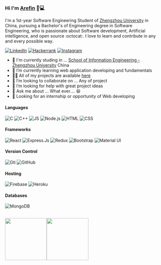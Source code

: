 ### Hi I'm [Arefin](https://are-fin.web.app) 👋💻

I'm a 1st-year Software Engineering Student of [Zhengzhou University](http://english.zzu.edu.cn/) in China, pursuing a Bachelor's of Engineering degree in Software Engineering, who is passionate about Software development, Artificial intelligence, and open source :octocat:. I love to learn and contribute in any and every possible way.

[![LinkedIn](https://img.shields.io/badge/sarefinsag%20-%230077B5.svg?&style=for-the-badge&logo=linkedin&logoColor=white)](https://www.linkedin.com/in/sarefinsag/)
[![Hackerrank](https://img.shields.io/badge/-sarefinsag-2EC866?style=for-the-badge&logo=HackerRank&logoColor=white)](https://www.hackerrank.com/sarefinsag)
[![Instagram](https://img.shields.io/badge/sarefinsag%20-%23E4405F.svg?&style=for-the-badge&logo=Instagram&logoColor=white)](https://www.instagram.com/sarefinsag/)

- :school: I'm currently studing in ... [School of Information Engineering - Zhengzhou University](http://international.zzu.edu.cn/en/school/detail?cid=3&pid=3&detail=27) China
- 🌱 I’m currently learning web application developing and fundamentals
- 👨‍💻 All of my projects are available  [here](https://github.com/sarefinsag?tab=repositories)
- 👯 I’m looking to collaborate on ... Any of project
- 🤔 I’m looking for help with great project ideas
- 💬 Ask me about ... What ever.... :laughing:
- 👯 Looking for an internship or opportunity of Web developing

#### Languages
![C](https://img.shields.io/badge/c%20-%2300599C.svg?&style=for-the-badge&logo=c&logoColor=white)
![C++](https://img.shields.io/badge/c++%20-%2300599C.svg?&style=for-the-badge&logo=c%2B%2B&ogoColor=white)
![JS](https://img.shields.io/badge/javascript%20-%23323330.svg?&style=for-the-badge&logo=javascript&logoColor=%23F7DF1E)
![Node.js](https://img.shields.io/badge/node.js%20-%2343853D.svg?&style=for-the-badge&logo=node.js&logoColor=white)
![HTML](https://img.shields.io/badge/html5%20-%23E34F26.svg?&style=for-the-badge&logo=html5&logoColor=white)
![CSS](https://img.shields.io/badge/css3%20-%231572B6.svg?&style=for-the-badge&logo=css3&logoColor=white)

#### Frameworks
![React](https://img.shields.io/badge/react%20-%2320232a.svg?&style=for-the-badge&logo=react&logoColor=%2361DAFB)
![Express.Js](https://img.shields.io/badge/express.js%20-%23404d59.svg?&style=for-the-badge)
![Redux](https://img.shields.io/badge/redux%20-%23593d88.svg?&style=for-the-badge&logo=redux&logoColor=white)
![Bootstrap](https://img.shields.io/badge/bootstrap%20-%23563D7C.svg?&style=for-the-badge&logo=bootstrap&logoColor=white)
![Material UI](https://img.shields.io/badge/material%20ui%20-%230081CB.svg?&style=for-the-badge&logo=material-ui&logoColor=white)

#### Version Control
![Gti](https://img.shields.io/badge/git%20-%23F05033.svg?&style=for-the-badge&logo=git&logoColor=white)
![GitHub](https://img.shields.io/badge/github%20-%23121011.svg?&style=for-the-badge&logo=github&logoColor=white)

#### Hosting
![Firebase](https://img.shields.io/badge/firebase%20-%23039BE5.svg?&style=for-the-badge&logo=firebase)
![Heroku](https://img.shields.io/badge/heroku%20-%23430098.svg?&style=for-the-badge&logo=heroku&logoColor=white)

#### Databases
![MongoDB](https://img.shields.io/badge/MongoDB-%234ea94b.svg?&style=for-the-badge&logo=mongodb&logoColor=white)
![]()
![]()
![]()
![]()
![]()
![]()
![]()

<br>
<a href="https://are-fin.web.app/"><img height="137.3px" src="https://github-readme-stats.vercel.app/api?username=sarefinsag&hide_title=true&hide_border=true&show_icons=true&include_all_commits=true&count_private=true&line_height=21&text_color=000&icon_color=000&theme=graywhite" /><!-- wi*quL3fcV --><img height="137.3px" src="https://github-readme-stats.vercel.app/api/top-langs/?username=sarefinsag&hide=html&hide_title=true&hide_border=true&layout=compact&langs_count=7&exclude_repo=comp426&text_color=000&icon_color=ffftheme=graywhite" /></a>


